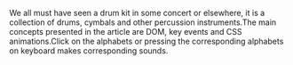 We all must have seen a drum kit in some concert or elsewhere, it is a collection of drums, cymbals and other percussion instruments.The main concepts presented in the article are DOM, key events and CSS animations.Click on the alphabets or pressing the corresponding alphabets on keyboard makes corresponding sounds.
